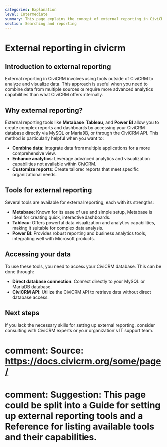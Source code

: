 ```yaml
---
categories: Explanation
level: Intermediate
summary: This page explains the concept of external reporting in CiviCRM, discussing how to report on data using external tools like Metabase, Tableau, and Power BI.
section: Searching and reporting
---
```


# External reporting in civicrm

## Introduction to external reporting

External reporting in CiviCRM involves using tools outside of CiviCRM to analyze and visualize data. This approach is useful when you need to combine data from multiple sources or require more advanced analytics capabilities than what CiviCRM offers internally.

## Why external reporting?

External reporting tools like **Metabase**, **Tableau**, and **Power BI** allow you to create complex reports and dashboards by accessing your CiviCRM database directly via MySQL or MariaDB, or through the CiviCRM API. This method is particularly helpful when you want to:

- **Combine data**: Integrate data from multiple applications for a more comprehensive view.
- **Enhance analytics**: Leverage advanced analytics and visualization capabilities not available within CiviCRM.
- **Customize reports**: Create tailored reports that meet specific organizational needs.

## Tools for external reporting

Several tools are available for external reporting, each with its strengths:

- **Metabase**: Known for its ease of use and simple setup, Metabase is ideal for creating quick, interactive dashboards.
- **Tableau**: Offers powerful data visualization and analytics capabilities, making it suitable for complex data analysis.
- **Power BI**: Provides robust reporting and business analytics tools, integrating well with Microsoft products.

## Accessing your data

To use these tools, you need to access your CiviCRM database. This can be done through:

- **Direct database connection**: Connect directly to your MySQL or MariaDB database.
- **CiviCRM API**: Utilize the CiviCRM API to retrieve data without direct database access.

## Next steps

If you lack the necessary skills for setting up external reporting, consider consulting with CiviCRM experts or your organization's IT support team.

# comment: Source: https://docs.civicrm.org/some/page/
# comment: Suggestion: This page could be split into a Guide for setting up external reporting tools and a Reference for listing available tools and their capabilities.